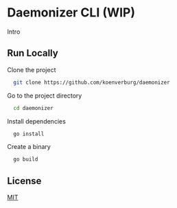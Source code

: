 # Daemonizer CLI (WIP)

Intro

## Run Locally

Clone the project

```bash
  git clone https://github.com/koenverburg/daemonizer
```

Go to the project directory

```bash
  cd daemonizer
```

Install dependencies

```bash
  go install
```

Create a binary

```bash
  go build
```

<!--
## Usage/Examples

Create a `.daemonizer.yaml` file in your project root. Looking at the example below we could run this by calling `daemonizer setup`. This will then run through the commands that listed for the setup section.

```yaml
setup: # This is the name of your command
  - rm -rf node_modules
  - yarn install

``` -->


## License

[MIT](https://choosealicense.com/licenses/mit/)

